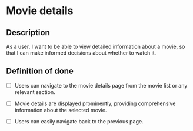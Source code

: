 # Movie details

## Description

As a user, I want to be able to view detailed information about a movie, so that I can make informed decisions about whether to watch it.

## Definition of done

- [ ] Users can navigate to the movie details page from the movie list or any relevant section.

- [ ] Movie details are displayed prominently, providing comprehensive information about the selected movie.

- [ ] Users can easily navigate back to the previous page.
